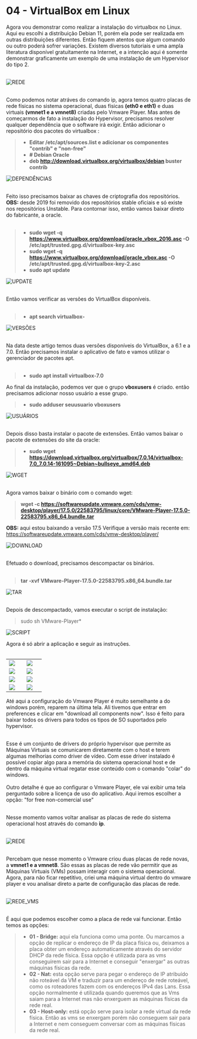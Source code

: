 # 04 - VirtualBox em Linux

Agora vou demonstrar como realizar a instalação do virtualbox no Linux. Aqui eu escolhi a distribuição Debian 11, porém ela pode ser realizada em outras distribuições diferentes. Então fiquem atentos que algum comando ou outro poderá sofrer variações. Existem diversos tutoriais e uma ampla literatura disponível gratuitamente na Internet, e a intenção aqui é somente demonstrar graficamente um exemplo de uma instalação de um Hypervisor do tipo 2. <br><br>

![REDE](Imagens/01-placas_de_rede.png) <br></br>

Como podemos notar atráves do comando ip, agora temos quatro placas de rede físicas no sistema operacional, duas físicas **(eth0 e eth1)** e duas virtuais **(vmnet1 e a vmnet8)** criadas pelo Vmware Player. Mas antes de começarmos de fato a instalação do Hypervisor, precisamos resolver qualquer dependência que o software irá exigir. Então adicionar o repositório dos pacotes do virtualbox :

> - **Editar /etc/apt/sources.list e adicionar os componentes "contrib" e "non-free"**
> - **# Debian Oracle**
> - **deb http://download.virtualbox.org/virtualbox/debian buster contrib**

![DEPENDÊNCIAS](Imagens/02-dependencias.png)<br></br>

Feito isso precisamos baixar as chaves de criptografia dos repositórios. **OBS:** desde 2019 foi removido dos repositórios stable oficiais e só existe nos repositórios Unstable. Para contornar isso, então vamos baixar direto do fabricante, a oracle.  <br></br>

> - **sudo wget -q https://www.virtualbox.org/download/oracle_vbox_2016.asc -O /etc/apt/trusted.gpg.d/virtualbox-key.asc**
> - **sudo wget -q https://www.virtualbox.org/download/oracle_vbox.asc -O /etc/apt/trusted.gpg.d/virtualbox-key-2.asc**
> - **sudo apt update**

![UPDATE](Imagens/03-update.png) <br></br>

Então vamos verificar as versões do VirtualBox disponíveis. <br></br>

> - **apt search virtualbox-**

![VERSÕES](Imagens/04-versoes.png) <br></br>

Na data deste artigo temos duas versões disponíveis do VirtualBox, a 6.1 e a 7.0. Então precisamos instalar o aplicativo de fato e vamos utilizar o gerenciador de pacotes apt. <br></br>

> - **sudo apt install virtualbox-7.0**

Ao final da instalação, podemos ver que o grupo **vboxusers** é criado. então precisamos adicionar nosso usuário a esse grupo.

> - **sudo adduser seuusuario vboxusers**

![USUÁRIOS](Imagens/05-users.png) <br></br>

Depois disso basta instalar o pacote de extensões. Então vamos baixar o pacote de extensões do site da oracle:

> - **sudo wget https://download.virtualbox.org/virtualbox/7.0.14/virtualbox-7.0_7.0.14-161095~Debian~bullseye_amd64.deb**

![WGET](Imagens/06-wget.png) <br></br>

Agora vamos baixar o binário com o comando wget:

>  **wget -c https://softwareupdate.vmware.com/cds/vmw-desktop/player/17.5.0/22583795/linux/core/VMware-Player-17.5.0-22583795.x86_64.bundle.tar**

**OBS:** aqui estou baixando a versão 17.5 Verifique a versão mais recente em: https://softwareupdate.vmware.com/cds/vmw-desktop/player/ 

![DOWNLOAD](Imagens/wget.png) <br></br>

Efetuado o download, precisamos descompactar os binários. <br></br>

> **tar -xvf VMware-Player-17.5.0-22583795.x86_64.bundle.tar**

![TAR](Imagens/tar.png) <br></br>

Depois de descompactado, vamos executar o script de instalação:

> sudo sh VMware-Player*

![SCRIPT](Imagens/script.png)

Agora é só abrir a aplicação e seguir as instruções. <br></br>

<table>
     <tr>
         <td width="33%"><img src="Imagens/vmware_player/01.png"></img></td>
         <td width="33%"><img src="Imagens/vmware_player/02.png"></img></td>
    </tr>
    <tr>
        <td width="33%"><img src="Imagens/vmware_player/03.png"></img></td>
        <td width="33%"><img src="Imagens/vmware_player/04.png"></img></td>
    </tr>
    <tr>
        <td width="33%"><img src="Imagens/vmware_player/05.png"></img></td>
        <td width="33%"><img src="Imagens/vmware_player/06.png"></img></td>
    </tr>
    <tr>
        <td width="33%"><img src="Imagens/vmware_player/07.png"></img></td>
        <td width="33%"><img src="Imagens/vmware_player/08.png"></img></td>
    </tr>
</table>

Até aqui a configuração do Vmware Player é muito semelhante a do windows porém, reparem na última tela. Ali tivemos que entrar em preferences e clicar em "download all components now". Isso é feito para baixar todos os drivers para todos os tipos de SO suportados pelo hypervisor. <br></br>

Esse é um conjunto de drivers do próprio hypervisor que permite as Máquinas Virtuais se comunicarem diretamente com o host e terem algumas melhorias como driver de vídeo. Com esse driver instalado é possível copiar algo para a memória do sistema operacional host e de dentro da máquina virtual regatar esse conteúdo com o comando "colar" do windows. <br></br>
Outro detalhe é que ao configurar o Vmware Player, ele vai exibir uma tela perguntado sobre a licença de uso do aplicativo. Aqui iremos escolher a opção: "for free non-comercial use" <br></br>

Nesse momento vamos voltar analisar as placas de rede do sistema operacional host através do comando **ip**. <br></br>

![REDE](Imagens/03-placas_de_rede.png) <br></br>

Percebam que nesse momento o Vmware criou duas placas de rede novas, a **vmnet1 e a vmnet8**. São essas as placas de rede vão permitir que as Máquinas Virtuais (VMs) possam interagir com o sistema operacional. Agora, para não ficar repetitivo, criei uma máquina virtual dentro do vmware player e vou analisar direto a parte de configuração das placas de rede. <br></br>

![REDE_VMS](Imagens/vmware_player/placas_de_rede.png) <br></br>

É aqui que podemos escolher como a placa de rede vai funcionar. Então temos as opções: 
> - **01 - Bridge:** aqui ela funciona como uma ponte. Ou marcamos a opção de replicar o endereço de IP da placa física ou, deixamos a placa obter um endereço automaticamente através do servidor DHCP da rede física. Essa opção é utilizada para as vms conseguirem sair para a Internet e conseguir "enxergar" as outras máquinas físicas da rede.
> - **02 - Nat:** esta opção serve para pegar o endereço de IP atribuído não roteável da VM e traduzir para um endereço de rede roteável, como os roteadores fazem com os endereços IPv4 das Lans. Essa opção normalmente é utilizada quando queremos que as Vms saiam para a Internet mas não enxerguem as máquinas físicas da rede real.
> - **03 - Host-only:** está opção serve para isolar a rede virtual da rede física. Então as vms se enxergam porém não conseguem sair para a Internet e nem conseguem conversar com as máquinas físicas da rede real.
